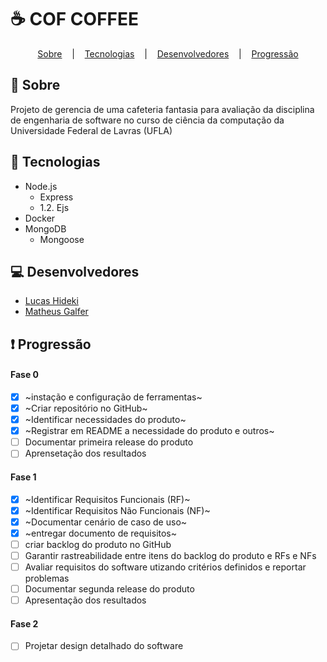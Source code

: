  # :coffee: COF COFFEE
 
<p align="center">
  <a href="#large_blue_diamond-sobre">Sobre</a>&nbsp;&nbsp;&nbsp;&nbsp;|&nbsp;&nbsp;&nbsp;
  <a href="#hammer-tecnologias">Tecnologias</a>&nbsp;&nbsp;&nbsp;&nbsp;|&nbsp;&nbsp;&nbsp;
  <a href="#computer-desenvolvedores">Desenvolvedores</a>&nbsp;&nbsp;&nbsp;&nbsp;|&nbsp;&nbsp;&nbsp;
  <a href="#heavy_exclamation_mark-progressão">Progressão</a>
</p>
 

## :large_blue_diamond: Sobre
Projeto de gerencia de uma cafeteria fantasia para avaliação da disciplina de engenharia de software no curso de ciência da computação da Universidade Federal de Lavras (UFLA)

## :hammer: Tecnologias

* Node.js
  * Express
  * 1.2. Ejs
* Docker
* MongoDB
  * Mongoose
  
## :computer: Desenvolvedores
* [Lucas Hideki](https://github.com/lu-nasc)
* [Matheus Galfer](https://github.com/magalfer)

## :heavy_exclamation_mark: Progressão
#### Fase 0
- [x] ~instação e configuração de ferramentas~
- [x] ~Criar repositório no GitHub~
- [x] ~Identificar necessidades do produto~
- [x] ~Registrar em README a necessidade do produto e outros~
- [ ] Documentar primeira release do produto
- [ ] Aprensetação dos resultados
#### Fase 1
- [x] ~Identificar Requisitos Funcionais (RF)~
- [x] ~Identificar Requisitos Não Funcionais (NF)~
- [x] ~Documentar cenário de caso de uso~
- [x] ~entregar documento de requisitos~
- [ ] criar backlog do produto no GitHub
- [ ] Garantir rastreabilidade entre itens do backlog do produto e RFs e NFs
- [ ] Avaliar requisitos do software utizando critérios definidos e reportar problemas
- [ ] Documentar segunda release do produto
- [ ] Apresentação dos resultados
#### Fase 2
- [ ]  Projetar design detalhado do software
